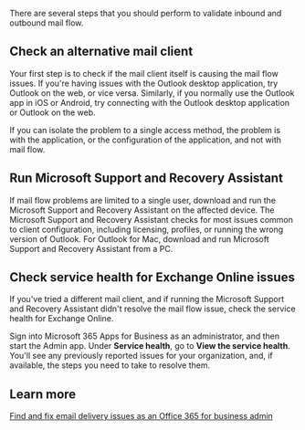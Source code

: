 There are several steps that you should perform to validate inbound and outbound mail flow.

## Check an alternative mail client
Your first step is to check if the mail client itself is causing the mail flow issues. If you're having issues with the Outlook desktop application, try Outlook on the web, or vice versa. Similarly, if you normally use the Outlook app in iOS or Android, try connecting with the Outlook desktop application or Outlook on the web.

If you can isolate the problem to a single access method, the problem is with the application, or the configuration of the application, and not with mail flow.

## Run Microsoft Support and Recovery Assistant
If mail flow problems are limited to a single user, download and run the Microsoft Support and Recovery Assistant on the affected device. The Microsoft Support and Recovery Assistant checks for most issues common to client configuration, including licensing, profiles, or running the wrong version of Outlook. For Outlook for Mac, download and run Microsoft Support and Recovery Assistant from a PC.

## Check service health for Exchange Online issues
If you've tried a different mail client, and if running the Microsoft Support and Recovery Assistant didn't resolve the mail flow issue, check the service health for Exchange Online.

Sign into Microsoft 365 Apps for Business as an administrator, and then start the Admin app. Under **Service health**, go to **View the service health**. You'll see any previously reported issues for your organization, and, if available, the steps you need to take to resolve them.

## Learn more
[Find and fix email delivery issues as an Office 365 for business admin](https://docs.microsoft.com/exchange/troubleshoot/mail-delivery/email-delivery-issues?view=o365-worldwide?azure-portal=true)
